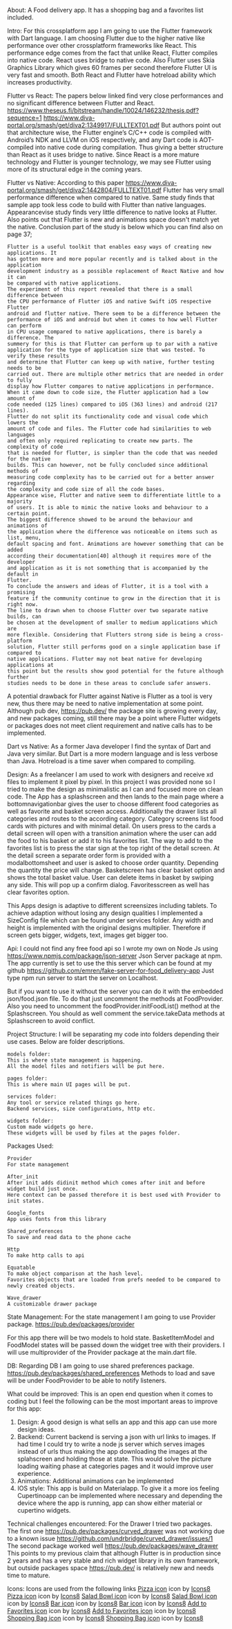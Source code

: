 About:
A Food delivery app. It has a shopping bag and a favorites list included.

Intro:
For this crossplatform app I am going to use the Flutter framework with Dart language.
I am choosing Flutter due to the higher native like performance over other crossplatform frameworks like React.
This performance edge comes from the fact that unlike React, Flutter compiles into native code.
React uses bridge to native code.
Also Flutter uses Skia Graphics Library which gives 60 frames per second therefore Flutter UI is very fast and smooth.
Both React and Flutter have hotreload ability which increases productivity.


Flutter vs React:
The papers below linked find very close performances and no significant difference between Flutter and React.
https://www.theseus.fi/bitstream/handle/10024/146232/thesis.pdf?sequence=1
https://www.diva-portal.org/smash/get/diva2:1349917/FULLTEXT01.pdf
But authors point out that architecture wise, the Flutter engine’s C/C++ code is compiled
with Android’s NDK and LLVM on iOS respectively, and any Dart code is AOT-compiled
into native code during compilation. Thus giving a better structure than React as it uses bridge to native.
Since React is a more mature technology and Flutter is younger technology, we may see Flutter using more of its structural edge in the coming years.

Flutter vs Native:
According to this paper https://www.diva-portal.org/smash/get/diva2:1442804/FULLTEXT01.pdf Flutter has very small performance difference when compared to native.
Same study finds that sample app took less code to build with Flutter than native languages.
Appearancevise study finds very little difference to native looks at Flutter.
Also points out that Flutter is new and animations space doesn't match yet the native.
Conclusion part of the study is below which you can find also on page 37;

    Flutter is a useful toolkit that enables easy ways of creating new applications. It
    has gotten more and more popular recently and is talked about in the application
    development industry as a possible replacement of React Native and how it can
    be compared with native applications.
    The experiment of this report revealed that there is a small difference between
    the CPU performance of Flutter iOS and native Swift iOS respective Flutter
    android and flutter native. There seem to be a difference between the performance of iOS and android but when it comes to how well Flutter can perform
    in CPU usage compared to native applications, there is barely a difference. The
    summery for this is that Flutter can perform up to par with a native application for the type of application size that was tested. To verify these results
    and determine that Flutter can keep up with native, further testing needs to be
    carried out. There are multiple other metrics that are needed in order to fully
    display how Flutter compares to native applications in performance.
    When it came down to code size, the Flutter application had a low amount of
    code needed (125 lines) compared to iOS (363 lines) and android (217 lines).
    Flutter do not split its functionality code and visual code which lowers the
    amount of code and files. The Flutter code had similarities to web languages
    and often only required replicating to create new parts. The complexity of code
    that is needed for flutter, is simpler than the code that was needed for the native
    builds. This can however, not be fully concluded since additional methods of
    measuring code complexity has to be carried out for a better answer regarding
    the complexity and code size of all the code bases.
    Appearance wise, Flutter and native seem to differentiate little to a majority
    of users. It is able to mimic the native looks and behaviour to a certain point.
    The biggest difference showed to be around the behaviour and animations of
    the application where the difference was noticeable on items such as list, menu,
    default spacing and font. Animations are however something that can be added
    according their documentation[40] although it requires more of the developer
    and application as it is not something that is accompanied by the default in
    Flutter.
    To conclude the answers and ideas of Flutter, it is a tool with a promising
    feature if the community continue to grow in the direction that it is right now.
    The line to drawn when to choose Flutter over two separate native builds, can
    be chosen at the development of smaller to medium applications which are
    more flexible. Considering that Flutters strong side is being a cross-platform
    solution, Flutter still performs good on a single application base if compared to
    native applications. Flutter may not beat native for developing applications at
    this point but the results show good potential for the future although further
    studies needs to be done in these areas to conclude safer answers.

A potential drawback for Flutter against Native is Flutter as a tool is very new,
thus there may be need to native implementation at some point. Although pub dev,
https://pub.dev/ the package site is growing every day, and new packages coming,
still there may be a point where Flutter widgets or packages does not meet client
requirement and native calls has to be implemented.


Dart vs Native:
As a former Java developer I find the syntax of Dart and Java very similar.
But Dart is a more modern language and is less verbose than Java. Hotreload
is a time saver when compared to compiling.

Design:
As a freelancer I am used to work with designers and receive xd files to implement it
pixel by pixel. In this project I was provided none so I tried to make the design
as minimalistic as I can and focused more on clean code.
The App has a splashscreen and then lands to the main page where a bottomnavigationbar
gives the user to choose different food categories as well as favorite and basket screen access.
Additionally the drawer lists all categories and routes to the according category.
Category screens list food cards with pictures and with minimal detail.
On users press to the cards a detail screen will open with a transition animation where the user
can add the food to his basket or add it to his favorites list. The way to add to the
favorites list is to press the star sign at the top right of the detail screen.
At the detail screen a separate order form is provided with a modalbottomsheet and user is asked
to choose order quantity. Depending the quantity the price will change.
Basketscreen has clear basket option and shows the total basket value. User can delete items
in basket by swiping any side. This will pop up a confirm dialog.
Favoritesscreen as well has clear favorites option.

This Apps design is adaptive to different screensizes including tablets.
To achieve adaption without losing any design qualities I implemented
a SizeConfig file which can be found under services folder. Any width and height
is implemented with the original designs multiplier. Therefore if screen gets bigger,
widgets, text, images get bigger too.

Api:
I could not find any free food api so I wrote my own on Node Js using
https://www.npmjs.com/package/json-server Json Server package at npm.
The app currently is set to use the this server which can be found at my
github https://github.com/emren/fake-server-for-food_delivery-app
Just type npm run server to start the server on Localhost.

But if you want to use it without the server you can do it with the
embedded json/food.json file. To do that just uncomment the methods at FoodProvider.
Also you need to uncomment the foodProvider.initFoodList() method at the
Splashscreen. You should as well comment the service.takeData methods at
Splashscreen to avoid conflict.


Project Structure:
I will be separating my code into folders depending their use cases.
Below are folder descriptions.

    models folder:
    This is where state management is happening.
    All the model files and notifiers will be put here.

    pages folder:
    This is where main UI pages will be put.

    services folder:
    Any tool or service related things go here.
    Backend services, size configurations, http etc.

    widgets folder:
    Custom made widgets go here.
    These widgets will be used by files at the pages folder.

Packages Used:

    Provider
    For state management

    After_init
    After init adds didinit method which comes after init and before widget build just once.
    Here context can be passed therefore it is best used with Provider to init states.

    Google_fonts
    App uses fonts from this library

    Shared_preferences
    To save and read data to the phone cache

    Http
    To make http calls to api

    Equatable
    To make object comparison at the hash level.
    Favorites objects that are loaded from prefs needed to be compared to newly created objects.

    Wave_drawer
    A customizable drawer package

State Management:
For the state management I am going to use Provider package.
https://pub.dev/packages/provider

For this app there will be two models to hold state.
BasketItemModel and FoodModel states will be passed down the widget tree with their providers.
I will use multiprovider of the Provider package at the main.dart file.

DB:
Regarding DB I am going to use shared preferences package.
https://pub.dev/packages/shared_preferences
Methods to load and save will be under FoodProvider to be able to notify listeners.

What could be improved:
This is an open end question when it comes to coding but I feel the following
can be the most important areas to improve for this app:
1) Design:
A good design is what sells an app and this app can use more design ideas.
2) Backend:
Current backend is serving a json with url links to images. If had time I could try
to write a node js server which serves images instead of urls thus making the app
downloading the images at the splahscreen and holding those at state.
This would solve the picture loading waiting phase at categories pages and it would
improve user experience.
3) Animations:
Additional animations can be implemented
4) IOS style:
This app is build on Materialapp. To give it a more ios feeling Cupertinoapp can be implemented
where necessary and depending the device where the app is running, app can show either material or cupertino widgets.

Technical challenges encountered:
For the Drawer I tried two packages. The first one https://pub.dev/packages/curved_drawer
was not working due to a known issue https://github.com/undrbridge/curved_drawer/issues/1
The second package worked well https://pub.dev/packages/wave_drawer
This points to my previous claim that although Flutter is in production since 2 years and has a very stable and rich
widget library in its own framework, but outside packages space https://pub.dev/ is relatively new and needs time to mature.


Icons:
Icons are used from the following links
<a target="_blank" href="https://icons8.com/icons/set/pizza">Pizza icon</a> icon by <a target="_blank" href="https://icons8.com">Icons8</a>
<a target="_blank" href="https://icons8.com/icons/set/pizza">Pizza icon</a> icon by <a target="_blank" href="https://icons8.com">Icons8</a>
<a target="_blank" href="https://icons8.com/icons/set/salad-bowl">Salad Bowl icon</a> icon by <a target="_blank" href="https://icons8.com">Icons8</a>
<a target="_blank" href="https://icons8.com/icons/set/salad-bowl">Salad Bowl icon</a> icon by <a target="_blank" href="https://icons8.com">Icons8</a>
<a target="_blank" href="https://icons8.com/icons/set/bar">Bar icon</a> icon by <a target="_blank" href="https://icons8.com">Icons8</a>
<a target="_blank" href="https://icons8.com/icons/set/bar">Bar icon</a> icon by <a target="_blank" href="https://icons8.com">Icons8</a>
<a target="_blank" href="https://icons8.com/icons/set/add-to-favorites">Add to Favorites icon</a> icon by <a target="_blank" href="https://icons8.com">Icons8</a>
<a target="_blank" href="https://icons8.com/icons/set/add-to-favorites">Add to Favorites icon</a> icon by <a target="_blank" href="https://icons8.com">Icons8</a>
<a target="_blank" href="https://icons8.com/icons/set/shopping-bag">Shopping Bag icon</a> icon by <a target="_blank" href="https://icons8.com">Icons8</a>
<a target="_blank" href="https://icons8.com/icons/set/shopping-bag">Shopping Bag icon</a> icon by <a target="_blank" href="https://icons8.com">Icons8</a>